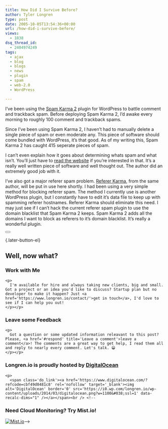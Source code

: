 ```yaml
---
title: How Did I Survive Before?
author: Tyler Longren
type: post
date: 2005-10-05T13:54:36+00:00
url: /how-did-i-survive-before/
views:
  - 1838
dsq_thread_id:
  - 2404974249
tags:
  - ajax
  - blog
  - blogs
  - news
  - plugin
  - spam
  - web-2.0
  - WordPress

---
```

I&#8217;ve been using the [Spam Karma 2][1] plugin for WordPress to battle comment and trackback spam. Before deploying Spam Karma 2, I&#8217;d awake every morning to roughly 100 comment and trackback spams.

Since I&#8217;ve been using Spam Karma 2, I haven&#8217;t had to manually delete a single piece of spam or even moderate any. This piece of software should come bundled with WordPress, it&#8217;s that good. As of my writing this, Spam Karma 2 has caught 415 seperate pieces of spam.

I can&#8217;t even explain how it goes about determining whats spam and what isn&#8217;t. You&#8217;ll just have to [read the website][1] if you&#8217;re interested in that. It&#8217;s a really well written piece of software and well thought out. The author did an extremely good job with it.

I&#8217;ve also got a major referer spam problem. [Referer Karma][2], from the same author, will be put in use here shortly. I had been using a very simple method for blocking referer spam. The method I currently use is another WordPress plugin, but I constantly have to edit it&#8217;s data file to keep up with spamming referer hostnames. Referer Karma should eliminate this need. I may just see if I can&#8217;t hack the current referer spam plugin to use the domain blacklist that Spam Karma 2 keeps. Spam Karma 2 adds all the domains I want to block as referers to it&#8217;s domain blacklist. It&#8217;s really a wonderful plugin. 

<div class="wpulike wpulike-default " >
  <div class="wp_ulike_general_class wp_ulike_is_not_liked">
    <button type="button"
					aria-label="Like Button"
					data-ulike-id="2033"
					data-ulike-nonce="1806dbf8e5"
					data-ulike-type="likeThis"
					data-ulike-template="wpulike-default"
					data-ulike-display-likers="0"
					data-ulike-disable-pophover="0"
					class="wp_ulike_btn wp_ulike_put_image wp_likethis_2033"></button><span class="count-box"></span>
  </div>
</div>

[][3]{.later-button-el}

<div class='what-next'>
  <h2>
    Well, now what?
  </h2>
  
  <div class='hire'>
    <h3>
      Work with Me
    </h3>
    
    <p>
      I'm available for hire and always taking new clients, big and small. Got a project or an idea you'd like to discuss? Startup plan but no developer to make it happen? Just <a href='https://www.longren.io/contact/'>get in touch</a>, I'd love to see if I can help you out!
    </p></p>
  </div>
  
  <div class='hire'>
    <h3>
      Leave some Feedback
    </h3>
    
    <p>
      Got a question or some updated information releavant to this post? Please, <a href='#respond' title='Leave a comment'>leave a comment</a>! The comments are a great way to get help, I read them all and reply to nearly every comment. Let's talk. 😀
    </p></p>
  </div>
  
  <div class='now-what-bottom-ad'>
    <h3>
      Longren.io is proudly hosted by <a href='https://www.digitalocean.com/?refcode=cbf49d0481c8'>DigitalOcean</a>
    </h3>
    
    <p>
      <span class='do_link'><a href='https://www.digitalocean.com/?refcode=cbf49d0481c8' rel='nofollow' target='_blank'><img alt='DigitalOcean' border='0' src='https://i0.wp.com/longren.io/wp-content/uploads/2014/03/digitalocean.png?w=1100&#038;ssl=1' data-recalc-dims="1" /></a></span><br /> <!--

<h3>Need Cloud Monitoring? Try Mist.io!</h3>

<span class='do_link'><a href='http://mist.io/?ref=tyler' rel='nofollow' target='_blank'><img alt='Mist.io' border='0' src='https://i0.wp.com/longren.io/wp-content/uploads/2014/04/mistio.jpg?w=1100&#038;ssl=1' data-recalc-dims="1"></a></span>--></div> </div>

 [1]: http://unknowngenius.com/blog/wordpress/spam-karma
 [2]: http://unknowngenius.com/blog/wordpress/ref-karma/
 [3]: #